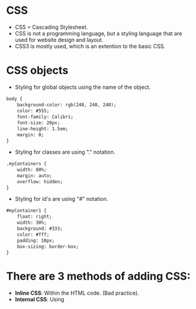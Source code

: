 # CSS
* CSS = Cascading Stylesheet.
* CSS is not a programming language, but a styling language that are used for website design and layout.
* CSS3 is mostly used, which is an extention to the basic CSS. 

# CSS objects
* Styling for global objects using the name of the object.
```
body {
    background-color: rgb(240, 240, 240);
    color: #555;
    font-family: Calibri;
    font-size: 20px;
    line-height: 1.5em;
    margin: 0;
}
```
* Styling for classes are using "." notation.
```
.myContainers {
    width: 80%;
    margin: auto;
    overflow: hidden;
}
```
* Styling for id's are using "#" notation.
```
#myContainer1 {
    float: right;
    width: 30%;
    background: #333;
    color: #fff;
    padding: 10px;
    box-sizing: border-box;
}
```

# There are 3 methods of adding CSS:
* **Inline CSS**: Within the HTML code. (Bad practice). 
* **Internal CSS**: Using <style> tags within the HTML code. (Kind of bad practice).
* **Ex ternal CSS**: Linking to an external CSS file (Within the header). (Best practice).
```
<link rel="stylesheet" href="style.css" />
```


# Most used Units:
* px = pixel
* em = Relative unit
* fr = fractions

# Box Model
<img src="images/boxmodel.jpg" width="400">

# Positioning:
* **Static (default)**: Render in order of the document flow.
* **Relative**: Relative to the normal position.
* **Absolute**: Target what position we want inside a relative element.
* **Fixed**: A fixed position to a browser window.
* **Initial**: Set property to default value.
* **Inherit**: will inherit from parent.
